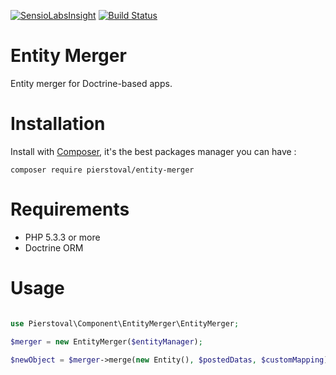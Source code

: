 [![SensioLabsInsight](https://insight.sensiolabs.com/projects/fb6bd829-fda7-4b4e-b759-6cab39c5614a/mini.png)](https://insight.sensiolabs.com/projects/fb6bd829-fda7-4b4e-b759-6cab39c5614a)
[![Build Status](https://travis-ci.org/Pierstoval/EntityMerger.svg)](https://travis-ci.org/Pierstoval/EntityMerger)

Entity Merger
===============

Entity merger for Doctrine-based apps.

Installation
===============

Install with [Composer](https://getcomposer.org/), it's the best packages manager you can have :

```shell
composer require pierstoval/entity-merger
```

Requirements
===============

* PHP 5.3.3 or more
* Doctrine ORM

Usage
===============

```php

use Pierstoval\Component\EntityMerger\EntityMerger;

$merger = new EntityMerger($entityManager);

$newObject = $merger->merge(new Entity(), $postedDatas, $customMapping);

```
